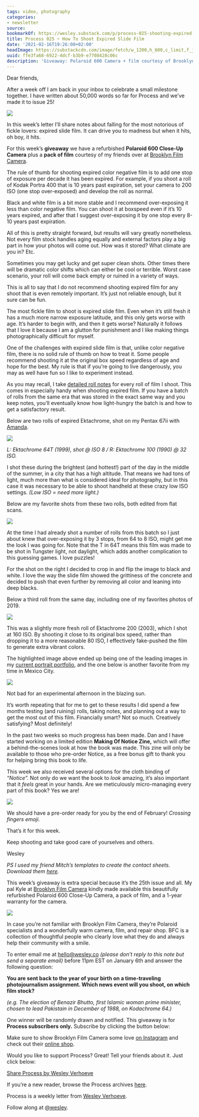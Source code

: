 ```yaml
---
tags: video, photography
categories:
- newsletter
source:
bookmarkOf: https://wesley.substack.com/p/process-025-shooting-expired-slide
title: Process 025 ☼ How To Shoot Expired Slide Film
date: '2021-02-16T19:26:00+02:00'
headImage: https://substackcdn.com/image/fetch/w_1200,h_600,c_limit,f_jpg,q_auto:good,fl_progressive:steep/https%3A%2F%2Fbucketeer-e05bbc84-baa3-437e-9518-adb32be77984.s3.amazonaws.com%2Fpublic%2Fimages%2F2e32ad02-2c0a-43ba-bbc4-9f29bbb25905_1456x1048.jpeg
uuid: ffe3fa68-6922-4dcf-b3b9-e7708428c06c
description: 'Giveaway: Polaroid 600 Camera + film courtesy of Brooklyn Film Camera'
---
```


Dear friends,

After a week off I am back in your inbox to celebrate a small milestone together. I have written about 50,000 words so far for Process and we’ve made it to issue 25!

[![]({"src":"https://bucketeer-e05bbc84-baa3-437e-9518-adb32be77984.s3.amazonaws.com/public/images/ee9c4614-32eb-4b6b-b953-e4fe825cc329_412x309.gif","fullscreen":null,"imageSize":null,"height":309,"width":412,"resizeWidth":292,"bytes":579430,"alt":null,"title":null,"type":"image/gif","href":null,"belowTheFold":false})](https://substackcdn.com/image/fetch/f_auto,q_auto:good,fl_progressive:steep/https%3A%2F%2Fbucketeer-e05bbc84-baa3-437e-9518-adb32be77984.s3.amazonaws.com%2Fpublic%2Fimages%2Fee9c4614-32eb-4b6b-b953-e4fe825cc329_412x309.gif)

In this week’s letter I’ll share notes about falling for the most notorious of fickle lovers: expired slide film. It can drive you to madness but when it hits, oh boy, it hits.

For this week’s **giveaway** we have a refurbished **Polaroid 600 Close-Up Camera** plus a **pack of film** courtesy of my friends over at [Brooklyn Film Camera](http://www.brooklynfilmcamera.com/).

The rule of thumb for shooting expired color negative film is to add one stop of exposure per decade it has been expired. For example, if you shoot a roll of Kodak Portra 400 that is 10 years past expiration, set your camera to 200 ISO (one stop over-exposed) and develop the roll as normal.

Black and white film is a bit more stable and I recommend over-exposing it less than color negative film. You can shoot it at boxspeed even if it’s 10 years expired, and after that I suggest over-exposing it by one stop every 8-10 years past expiration.

All of this is pretty straight forward, but results will vary greatly nonetheless. Not every film stock handles aging equally and external factors play a big part in how your photos will come out. How was it stored? What climate are you in? Etc.

Sometimes you may get lucky and get super clean shots. Other times there will be dramatic color shifts which can either be cool or terrible. Worst case scenario, your roll will come back empty or ruined in a variety of ways.

This is all to say that I do not recommend shooting expired film for any shoot that is even remotely important. It’s just not reliable enough, but it sure can be fun.

The most fickle film to shoot is expired slide film. Even when it’s still fresh it has a much more narrow exposure latitude, and this only gets worse with age. It’s harder to begin with, and then it gets worse? Naturally it follows that I love it because I am a glutton for punishment and I like making things photographically difficult for myself.

One of the challenges with expired slide film is that, unlike color negative film, there is no solid rule of thumb on how to treat it. Some people recommend shooting it at the original box speed regardless of age and hope for the best. My rule is that if you’re going to live dangerously, you may as well have fun so I like to experiment instead.

As you may recall, I take [detailed roll notes](https://wesley.substack.com/p/process-012-why-every-photographer) for every roll of film I shoot. This comes in especially handy when shooting expired film. If you have a batch of rolls from the same era that was stored in the exact same way and you keep notes, you’ll eventually know how light-hungry the batch is and how to get a satisfactory result.

Below are two rolls of expired Ektachrome, shot on my Pentax 67ii with [Amanda](https://www.instagram.com/amandabrizolla/?hl=en).

[![]({"src":"https://bucketeer-e05bbc84-baa3-437e-9518-adb32be77984.s3.amazonaws.com/public/images/0b114d39-a859-4054-a578-8b4ce2078d34_2000x1510.jpeg","fullscreen":null,"imageSize":null,"height":1099,"width":1456,"resizeWidth":null,"bytes":2102616,"alt":null,"title":null,"type":"image/jpeg","href":null,"belowTheFold":true})](https://substackcdn.com/image/fetch/f_auto,q_auto:good,fl_progressive:steep/https%3A%2F%2Fbucketeer-e05bbc84-baa3-437e-9518-adb32be77984.s3.amazonaws.com%2Fpublic%2Fimages%2F0b114d39-a859-4054-a578-8b4ce2078d34_2000x1510.jpeg)

_L: Ektachrome 64T (1999), shot @ ISO 8 / R: Ektachrome 100 (1990) @ 32 ISO._

I shot these during the brightest (and hottest!) part of the day in the middle of the summer, in a city that has a high altitude. That means we had tons of light, much more than what is considered ideal for photography, but in this case it was necessary to be able to shoot handheld at these crazy low ISO settings. _(Low ISO = need more light.)_

Below are my favorite shots from these two rolls, both edited from flat scans.

[![]({"src":"https://bucketeer-e05bbc84-baa3-437e-9518-adb32be77984.s3.amazonaws.com/public/images/b6f241ce-060e-44ea-8854-af3e18e85da2_2000x1230.jpeg","fullscreen":null,"imageSize":null,"height":895,"width":1456,"resizeWidth":null,"bytes":2144162,"alt":null,"title":null,"type":"image/jpeg","href":null,"belowTheFold":true})](https://substackcdn.com/image/fetch/f_auto,q_auto:good,fl_progressive:steep/https%3A%2F%2Fbucketeer-e05bbc84-baa3-437e-9518-adb32be77984.s3.amazonaws.com%2Fpublic%2Fimages%2Fb6f241ce-060e-44ea-8854-af3e18e85da2_2000x1230.jpeg)

At the time I had already shot a number of rolls from this batch so I just about knew that over-exposing it by 3 stops, from 64 to 8 ISO, might get me the look I was going for. Note that the T in 64T means this film was made to be shot in Tungster light, not daylight, which adds another complication to this guessing games. I love puzzles!

For the shot on the right I decided to crop in and flip the image to black and white. I love the way the slide film showed the grittiness of the concrete and decided to push that even further by removing all color and leaning into deep blacks.

Below a third roll from the same day, including one of my favorites photos of 2019.

[![]({"src":"https://bucketeer-e05bbc84-baa3-437e-9518-adb32be77984.s3.amazonaws.com/public/images/78035a6d-f989-4547-86e9-31f6b8aac2e5_2000x1219.jpeg","fullscreen":null,"imageSize":null,"height":887,"width":1456,"resizeWidth":null,"bytes":2246841,"alt":null,"title":null,"type":"image/jpeg","href":null,"belowTheFold":true})](https://substackcdn.com/image/fetch/f_auto,q_auto:good,fl_progressive:steep/https%3A%2F%2Fbucketeer-e05bbc84-baa3-437e-9518-adb32be77984.s3.amazonaws.com%2Fpublic%2Fimages%2F78035a6d-f989-4547-86e9-31f6b8aac2e5_2000x1219.jpeg)

This was a slightly more fresh roll of Ektachrome 200 (2003), which I shot at 160 ISO. By shooting it close to its original box speed, rather than dropping it to a more reasonable 80 ISO, I effectively fake-pushed the film to generate extra vibrant colors.

The highlighted image above ended up being one of the leading images in my [current portrait portfolio](https://wesley.substack.com/p/process-002-how-i-created-my-new), and the one below is another favorite from my time in Mexico City.

[![]({"src":"https://bucketeer-e05bbc84-baa3-437e-9518-adb32be77984.s3.amazonaws.com/public/images/78afdd1b-4169-43fd-8eac-e116e14eb87b_1600x1290.jpeg","fullscreen":null,"imageSize":null,"height":1174,"width":1456,"resizeWidth":null,"bytes":1763067,"alt":null,"title":null,"type":"image/jpeg","href":null,"belowTheFold":true})](https://substackcdn.com/image/fetch/f_auto,q_auto:good,fl_progressive:steep/https%3A%2F%2Fbucketeer-e05bbc84-baa3-437e-9518-adb32be77984.s3.amazonaws.com%2Fpublic%2Fimages%2F78afdd1b-4169-43fd-8eac-e116e14eb87b_1600x1290.jpeg)

Not bad for an experimental afternoon in the blazing sun.

It’s worth repeating that for me to get to these results I did spend a few months testing (and ruining) rolls, taking notes, and planning out a way to get the most out of this film. Financially smart? Not so much. Creatively satisfying? Most definitely!

In the past two weeks so much progress has been made. Dan and I have started working on a limited edition **Making Of Notice Zine,** which will offer a behind-the-scenes look at how the book was made. This zine will only be available to those who pre-order Notice, as a free bonus gift to thank you for helping bring this book to life.

This week we also received several options for the cloth binding of _“Notice”._ Not only do we want the book to _look_ amazing, it’s also important that it _feels_ great in your hands. Are we meticulously micro-managing every part of this book? Yes we are!

[![]({"src":"https://bucketeer-e05bbc84-baa3-437e-9518-adb32be77984.s3.amazonaws.com/public/images/acbe6f11-34d2-4d34-98ab-28581243f118_1600x982.jpeg","fullscreen":null,"imageSize":null,"height":894,"width":1456,"resizeWidth":569,"bytes":916320,"alt":null,"title":null,"type":"image/jpeg","href":null,"belowTheFold":true})](https://substackcdn.com/image/fetch/f_auto,q_auto:good,fl_progressive:steep/https%3A%2F%2Fbucketeer-e05bbc84-baa3-437e-9518-adb32be77984.s3.amazonaws.com%2Fpublic%2Fimages%2Facbe6f11-34d2-4d34-98ab-28581243f118_1600x982.jpeg)

We should have a pre-order ready for you by the end of February! _Crossing fingers emoji._

That’s it for this week.

Keep shooting and take good care of yourselves and others.

Wesley

_PS I used my friend Mitch’s templates to create the contact sheets. Download them [here](https://www.youtube.com/watch?v=M8E95pR7uo8)._

This week’s giveaway is extra special because it’s the 25th issue and all. My pal Kyle at [Brooklyn Film Camera](http://www.brooklynfilmcamera.com/) kindly made available this beautifully refurbished Polaroid 600 Close-Up Camera, a pack of film, and a 1-year warranty for the camera.

[![]({"src":"https://bucketeer-e05bbc84-baa3-437e-9518-adb32be77984.s3.amazonaws.com/public/images/6661ff03-3bd6-4883-b0a4-87821c8074c4_1600x1004.jpeg","fullscreen":null,"imageSize":null,"height":914,"width":1456,"resizeWidth":null,"bytes":490887,"alt":null,"title":null,"type":"image/jpeg","href":null,"belowTheFold":true})](https://substackcdn.com/image/fetch/f_auto,q_auto:good,fl_progressive:steep/https%3A%2F%2Fbucketeer-e05bbc84-baa3-437e-9518-adb32be77984.s3.amazonaws.com%2Fpublic%2Fimages%2F6661ff03-3bd6-4883-b0a4-87821c8074c4_1600x1004.jpeg)

In case you’re not familiar with Brooklyn Film Camera, they’re Polaroid specialists and a wonderfully warm camera, film, and repair shop. BFC is a collection of thoughtful people who clearly love what they do and always help their community with a smile.

To enter email me at hello@wesley.co _(please don’t reply to this note but send a separate email)_ before 11pm EST on January 6th and answer the following question:

**You are sent back to the year of your birth on a time-traveling photojournalism assignment. Which news event will you shoot, on which film stock?**

_(e.g. The election of Benazir Bhutto, first Islamic woman prime minister, chosen to lead Pakistain in December of 1988, on Kodachrome 64.)_

One winner will be randomly drawn and notified. This giveaway is for **Process subscribers only.** Subscribe by clicking the button below:

Make sure to show Brooklyn Film Camera some love [on Instagram](https://www.instagram.com/brooklynfilmcamera/?hl=en) and check out their [online shop](http://www.brooklynfilmcamera.com/).

Would you like to support Process? Great! Tell your friends about it. Just click below:

[Share Process by Wesley Verhoeve](https://wesley.substack.com/?utm_source=substack&utm_medium=email&utm_content=share&action=share)

If you’re a new reader, browse the Process archives [here](http://www.readprocess.co).

Process is a weekly letter from [Wesley Verhoeve](http://www.wesley.co).

Follow along at [@wesley](http://www.instagram.com/wesley).